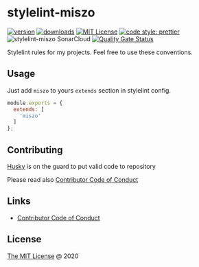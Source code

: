 # stylelint-miszo

[![version](https://img.shields.io/npm/v/stylelint-miszo.svg?style=flat-square)](https://www.npmjs.com/package/stylelint-miszo)
[![downloads](https://img.shields.io/npm/dw/stylelint-miszo.svg?style=flat-square)](https://npm-stat.com/charts.html?package=stylelint-miszo&from=2019-02-24)
[![MIT License](https://img.shields.io/npm/l/stylelint-miszo.svg?style=flat-square)](http://opensource.org/licenses/MIT)
[![code style: prettier](https://img.shields.io/badge/code_style-prettier-ff69b4.svg?style=flat-square)](https://github.com/prettier/prettier)
![stylelint-miszo SonarCloud](https://github.com/miszo/configs/workflows/stylelint-miszo%20SonarCloud/badge.svg)
[![Quality Gate Status](https://sonarcloud.io/api/project_badges/measure?project=stylelint-miszo&metric=alert_status)](https://sonarcloud.io/dashboard?id=stylelint-miszo)

Stylelint rules for my projects. Feel free to use these conventions.

## Usage

Just add `miszo` to yours `extends` section in stylelint config.

```javascript
module.exports = {
  extends: [
    'miszo'
  ]
};
```

## Contributing

[Husky](https://github.com/typicode/husky) is on the guard to put valid code to repository

Please read also [Contributor Code of Conduct](./CODE_OF_CONDUCT.md)

## Links

- [Contributor Code of Conduct](./CODE_OF_CONDUCT.md)

## License

[The MIT License](https://miszo.mit-license.org) @ 2020
